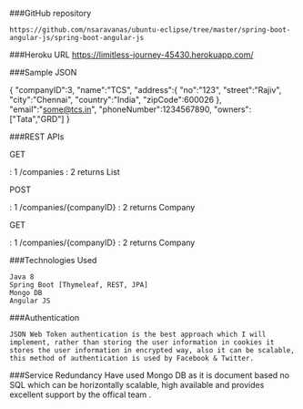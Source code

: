 ###GitHub repository

	https://github.com/nsaravanas/ubuntu-eclipse/tree/master/spring-boot-angular-js/spring-boot-angular-js
	
###Heroku URL
	https://limitless-journey-45430.herokuapp.com/	
	
###Sample JSON

{
	"companyID":3,
	"name":"TCS",
	"address":{
		"no":"123",
		"street":"Rajiv",
		"city":"Chennai",
		"country":"India",
		"zipCode":600026
	},
	"email":"some@tcs.in",
	"phoneNumber":1234567890,
	"owners":["Tata","GRD"]
}

###REST APIs
	
GET
	
: 1	/companies
: 2		returns List<Company>
	
POST
	
: 1	/companies/{companyID}
: 2		returns Company
	
GET
	
: 1 /companies/{companyID}
: 2		returns Company

###Technologies Used

	Java 8
	Spring Boot [Thymeleaf, REST, JPA]
	Mongo DB
	Angular JS
	
###Authentication

	JSON Web Token authentication is the best approach which I will implement, rather than storing the user information in cookies it stores the user information in encrypted way, also it can be scalable, this method of authentication is used by Facebook & Twitter.
	
###Service Redundancy
	Have used Mongo DB as it is document based no SQL which can be horizontally scalable, high available and provides excellent support by the offical team .